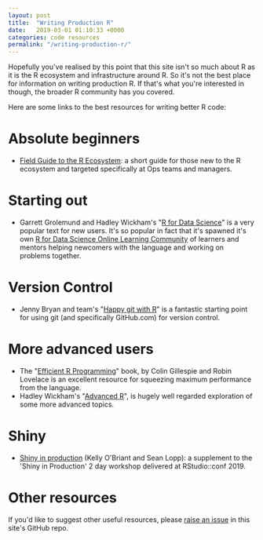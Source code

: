 ```yaml
---
layout: post
title:  "Writing Production R"
date:   2019-03-01 01:10:33 +0000
categories: code resources
permalink: "/writing-production-r/"
---
```

Hopefully you've realised by this point that this site isn't so much about R as it is the R ecosystem and infrastructure around R. So it's not the best place for information on writing production R. If that's what you're interested in though, the broader R community has you covered.

Here are some links to the best resources for writing better R code:

# Absolute beginners

* [Field Guide to the R Ecosystem](https://fg2re.sellorm.com): a short guide for those new to the R ecosystem and targeted specifically at Ops teams and managers.


# Starting out

* Garrett Grolemund and Hadley Wickham's "[R for Data Science](https://r4ds.had.co.nz/)" is a very popular text for new users. It's so popular in fact that it's spawned it's own [R for Data Science Online Learning Community](https://www.rfordatasci.com/) of learners and mentors helping newcomers with the language and working on problems together.


# Version Control

* Jenny Bryan and team's "[Happy git with R](https://happygitwithr.com/)" is a fantastic starting point for using git (and specifically GitHub.com) for version control.


# More advanced users

* The "[Efficient R Programming](https://csgillespie.github.io/efficientR/)" book, by Colin Gillespie and Robin Lovelace is an excellent resource for squeezing maximum performance from the language.
* Hadley Wickham's "[Advanced R](http://adv-r.had.co.nz/)", is hugely well regarded exploration of some more advanced topics.


# Shiny

* [Shiny in production](https://kellobri.github.io/shiny-prod-book/) (Kelly O'Briant and Sean Lopp): a supplement to the 'Shiny in Production' 2 day workshop delivered at RStudio::conf 2019.


# Other resources

If you'd like to suggest other useful resources, please [raise an issue](https://github.com/rinprod/rinprod.com/issues) in this site's GitHub repo.

